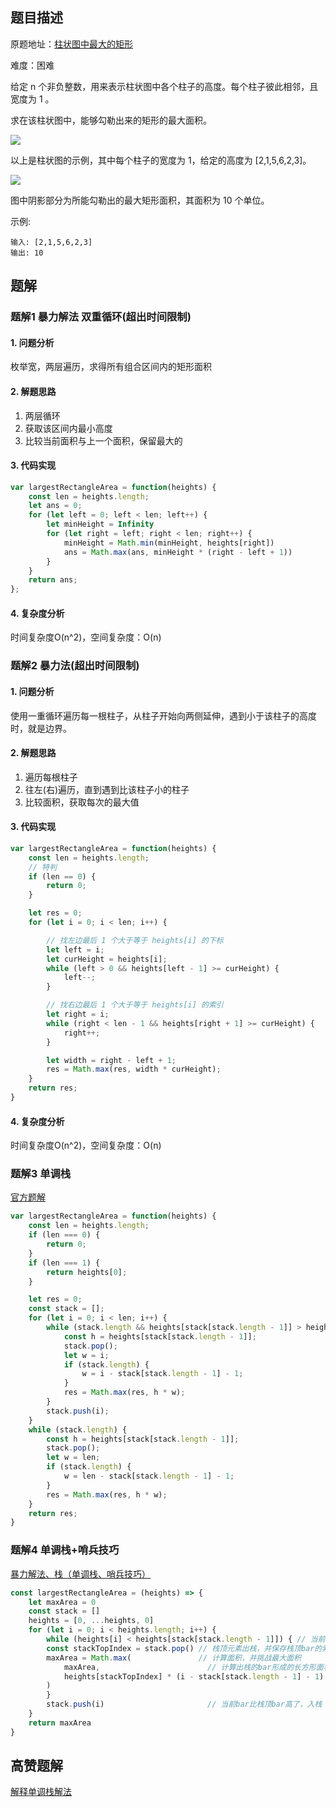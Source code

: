 ## 题目描述
原题地址：[柱状图中最大的矩形](https://leetcode-cn.com/problems/largest-rectangle-in-histogram/)

难度：困难

给定 n 个非负整数，用来表示柱状图中各个柱子的高度。每个柱子彼此相邻，且宽度为 1 。

求在该柱状图中，能够勾勒出来的矩形的最大面积。

![](./img/histogram.png)

以上是柱状图的示例，其中每个柱子的宽度为 1，给定的高度为 [2,1,5,6,2,3]。

![](./img/histogram_area.png)

图中阴影部分为所能勾勒出的最大矩形面积，其面积为 10 个单位。


示例:
```
输入: [2,1,5,6,2,3]
输出: 10
```
## 题解
### 题解1 暴力解法 双重循环(超出时间限制)
#### 1. 问题分析
枚举宽，两层遍历，求得所有组合区间内的矩形面积
#### 2. 解题思路
1. 两层循环
2. 获取该区间内最小高度
3. 比较当前面积与上一个面积，保留最大的

#### 3. 代码实现
```js
var largestRectangleArea = function(heights) {
    const len = heights.length;
    let ans = 0;
    for (let left = 0; left < len; left++) {
        let minHeight = Infinity
        for (let right = left; right < len; right++) {
            minHeight = Math.min(minHeight, heights[right])
            ans = Math.max(ans, minHeight * (right - left + 1))
        }
    }
    return ans;
};
```
#### 4. 复杂度分析
时间复杂度O(n^2)，空间复杂度：O(n)
### 题解2 暴力法(超出时间限制)
#### 1. 问题分析
使用一重循环遍历每一根柱子，从柱子开始向两侧延伸，遇到小于该柱子的高度时，就是边界。

#### 2. 解题思路
1. 遍历每根柱子
2. 往左(右)遍历，直到遇到比该柱子小的柱子
3. 比较面积，获取每次的最大值

#### 3. 代码实现
```js
var largestRectangleArea = function(heights) {
    const len = heights.length;
    // 特判
    if (len == 0) {
        return 0;
    }

    let res = 0;
    for (let i = 0; i < len; i++) {

        // 找左边最后 1 个大于等于 heights[i] 的下标
        let left = i;
        let curHeight = heights[i];
        while (left > 0 && heights[left - 1] >= curHeight) {
            left--;
        }

        // 找右边最后 1 个大于等于 heights[i] 的索引
        let right = i;
        while (right < len - 1 && heights[right + 1] >= curHeight) {
            right++;
        }

        let width = right - left + 1;
        res = Math.max(res, width * curHeight);
    }
    return res;
}
```
#### 4. 复杂度分析
时间复杂度O(n^2)，空间复杂度：O(n)

###  题解3 单调栈
[官方题解](https://leetcode-cn.com/problems/largest-rectangle-in-histogram/solution/zhu-zhuang-tu-zhong-zui-da-de-ju-xing-by-leetcode-/)  
```js
var largestRectangleArea = function(heights) {
    const len = heights.length;
    if (len === 0) {
        return 0;
    }
    if (len === 1) {
        return heights[0];
    }

    let res = 0;
    const stack = [];
    for (let i = 0; i < len; i++) {
        while (stack.length && heights[stack[stack.length - 1]] > heights[i]) {
            const h = heights[stack[stack.length - 1]];
            stack.pop();
            let w = i;
            if (stack.length) {
                w = i - stack[stack.length - 1] - 1;
            }
            res = Math.max(res, h * w);
        }
        stack.push(i);
    }
    while (stack.length) {
        const h = heights[stack[stack.length - 1]];
        stack.pop();
        let w = len;
        if (stack.length) {
            w = len - stack[stack.length - 1] - 1;
        }
        res = Math.max(res, h * w);
    }
    return res;
}
```
### 题解4 单调栈+哨兵技巧
[暴力解法、栈（单调栈、哨兵技巧）](https://leetcode-cn.com/problems/largest-rectangle-in-histogram/solution/bao-li-jie-fa-zhan-by-liweiwei1419/)
```js
const largestRectangleArea = (heights) => {
    let maxArea = 0
    const stack = []
    heights = [0, ...heights, 0]         
    for (let i = 0; i < heights.length; i++) { 
        while (heights[i] < heights[stack[stack.length - 1]]) { // 当前bar比栈顶bar矮
        const stackTopIndex = stack.pop() // 栈顶元素出栈，并保存栈顶bar的索引
        maxArea = Math.max(               // 计算面积，并挑战最大面积
            maxArea,                        // 计算出栈的bar形成的长方形面积
            heights[stackTopIndex] * (i - stack[stack.length - 1] - 1)
        )
        }
        stack.push(i)                       // 当前bar比栈顶bar高了，入栈
    }
    return maxArea
}
```


## 高赞题解
[解释单调栈解法](https://leetcode-cn.com/problems/largest-rectangle-in-histogram/solution/wo-yong-qiao-miao-de-bi-yu-jiang-dan-diao-zhan-jie/)
